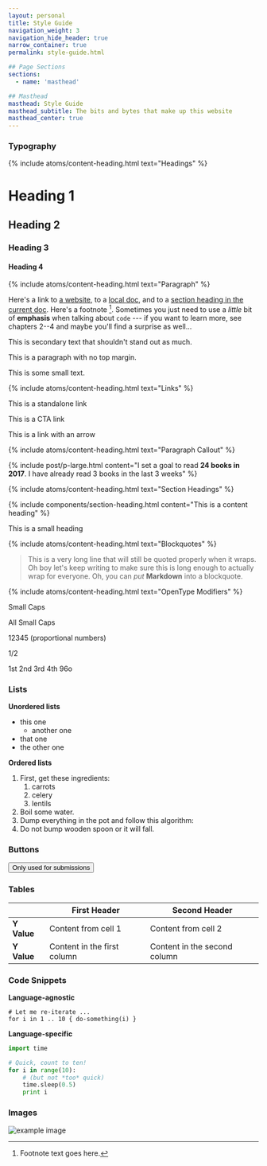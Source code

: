```yaml
---
layout: personal
title: Style Guide
navigation_weight: 3
navigation_hide_header: true
narrow_container: true
permalink: style-guide.html

## Page Sections
sections:
  - name: 'masthead'

## Masthead
masthead: Style Guide
masthead_subtitle: The bits and bytes that make up this website
masthead_center: true
---
```


<!--
  Only elements that are atoms should be displayed on this page.
  No complex components. Modifiers for atoms should be included.
-->

<h3 class="-bottom-border -no-top-margin">Typography</h3>

{% include atoms/content-heading.html text="Headings" %}

# Heading 1
## Heading 2
### Heading 3
#### Heading 4

{% include atoms/content-heading.html text="Paragraph" %}

Here's a link to [a website](http://foo.bar), to a [local doc](local-doc.html), and to a [section heading in the current doc](#an-h2-header). Here's a footnote [^1]. Sometimes you just need to use a *little* bit of **emphasis** when talking about `code` --- if you want to learn more, see chapters 2--4 and maybe you'll find a surprise as well...

[^1]: Footnote text goes here.

<p class="-secondary">This is secondary text that shouldn't stand out as much.</p>

<p class="-no-top-margin">This is a paragraph with no top margin.</p>

<p class="-small">This is some small text.</p>

{% include atoms/content-heading.html text="Links" %}

<p><a>This is a standalone link</a></p>

<p><a class="-cta">This is a CTA link</a></p>

<p><a class="-arrow">This is a link with an arrow</a></p>

{% include atoms/content-heading.html text="Paragraph Callout" %}

{% include post/p-large.html content="I set a goal to read <strong>24 books in 2017</strong>. I have already read 3 books in the last 3 weeks" %}

{% include atoms/content-heading.html text="Section Headings" %}

{% include components/section-heading.html content="This is a content heading" %}

<p class="-small-heading">This is a small heading</p>

{% include atoms/content-heading.html text="Blockquotes" %}

> This is a very long line that will still be quoted properly when it wraps. Oh boy let's keep writing to make sure this is long enough to actually wrap for everyone. Oh, you can *put* **Markdown** into a blockquote.

{% include atoms/content-heading.html text="OpenType Modifiers" %}

<p class="-small-caps">Small Caps</p>

<p class="-all-small-caps">All Small Caps</p>

<p class="-proportional-numbers">12345 (proportional numbers)</p>

<p class="-fraction">1/2</p>

<p class="-ordinal">1st 2nd 3rd 4th 96o</p>


<h3 class="-bottom-border">Lists</h3>

**Unordered lists**

  * this one
      * another one
  * that one
  * the other one

**Ordered lists**

  1. First, get these ingredients:
      1. carrots
      2. celery
      3. lentils
  2. Boil some water.
  3. Dump everything in the pot and follow this algorithm:
  4. Do not bump wooden spoon or it will fall.


<h3 class="-bottom-border">Buttons</h3>

<button>Only used for submissions</button>


<h3 class="-bottom-border">Tables</h3>

&nbsp; | First Header | Second Header
--- | ------------ | -------------
**Y Value** | Content from cell 1 | Content from cell 2
**Y Value** | Content in the first column | Content in the second column


<h3 class="-bottom-border">Code Snippets</h3>

**Language-agnostic**

    # Let me re-iterate ...
    for i in 1 .. 10 { do-something(i) }

**Language-specific**

~~~python
import time

# Quick, count to ten!
for i in range(10):
    # (but not *too* quick)
    time.sleep(0.5)
    print i
~~~


<h3 class="-bottom-border">Images</h3>

![example image](https://luna1.co/4c8bb1.jpg "An exemplary image")
